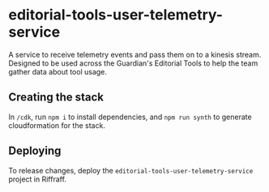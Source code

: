 # editorial-tools-user-telemetry-service

A service to receive telemetry events and pass them on to a kinesis stream. Designed to be used across the Guardian's Editorial Tools to help the team gather data about tool usage.

## Creating the stack

In `/cdk`, run `npm i` to install dependencies, and `npm run synth` to generate cloudformation for the stack.

## Deploying

To release changes, deploy the `editorial-tools-user-telemetry-service` project in Riffraff.
